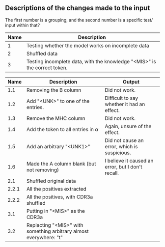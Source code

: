 ## Descriptions of the changes made to the input

The first number is a grouping, and the second number is a specific test/ input within that?

Name | Description
-- | -- 
1 | Testing whether the model works on incomplete data
2 | Shuffled data
3 | Testing incomplete data, with the knowledge "\<MIS\>" is the correct token.



Name | Description | Output
-- | -- | --
1.1 | Removing the B column | Did not work.
1.2 | Add "\<UNK\>" to one of the entries. | Difficult to say whether it had an effect.
1.3 | Remove the MHC column | Did not work.
1.4 | Add the token to all entries in $\alpha$ | Again, unsure of the effect.
1.5 | Add an arbitrary "\<UNK1\>" | Did not cause an error, which is suspicious.
1.6 | Made the A column blank (but not removing) | I believe it caused an error, but I don't recall.
2.1 | Shuffled original data
2.2.1 | All the positives extracted
2.2.2 | All the positives, with CDR3a shuffled
3.1 | Putting in "\<MIS\>" as the CDR3a
3.2 | Replacting "\<MIS\>" with something arbitrary almost everywhere: "t"